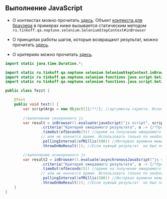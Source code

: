## Выполнение JavaScript

- О контекстах можно прочитать [здесь](./../../../core.api/doc/rus/STEPS.MD#Контекст). 
  Объект [контекста для браузера](https://tinkoffcreditsystems.github.io/neptune/selenium/ru/tinkoff/qa/neptune/selenium/SeleniumStepContext.html)
  в примерах ниже вызывается статическим методом `ru.tinkoff.qa.neptune.selenium.SeleniumStepContext#inBrowser`

- О принципах работы шагов, которые возвращают результат, можно
прочитать [здесь](./../../../core.api/doc/rus/STEPS.MD#Шаги-которые-возвращают-результат).

- О критериях можно прочитать [здесь](./../../../core.api/doc/rus/STEPS.MD#Критерии).

```java
import static java.time.Duration.*;

import static ru.tinkoff.qa.neptune.selenium.SeleniumStepContext.inBrowser;
import static ru.tinkoff.qa.neptune.selenium.functions.java.script.GetJavaScriptResultSupplier.javaScript;
import static ru.tinkoff.qa.neptune.selenium.functions.java.script.GetJavaScriptResultSupplier.asynchronousJavaScript;

public class Tezzt {

    @Test
    public void test() {
        var scriptArgs = new Object[]{/**/}; //аргументы скрипта. Использовать только по необходимости 
        
        //выполнение синхронного js
        var result = inBrowser().evaluate(javaScript("js script", scriptArgs) //Скрипт и аргументы
                .criteria("Критерий ожидаемого результата", o -> {/*Предикат, описывающий критерий*/}) //при необходимости
                .timeOut(ofSeconds(5)) //время на получение ожидаемого результата. Скрипт будет выполняться пока не получится нужный результат 
                // или не кончится время. Использовать только по необходимости 
                .pollingInterval(ofMillis(500)) //Интервал времени между попытками получить ожидаемый результат в рамках времени ожидания
                .throwOnNoResult()); //Если нужный результат  не был получен, будет выброшено исключение

        //выполнение асинхронного js
        var result2 = inBrowser().evaluate(asynchronousJavaScript("js script", scriptArgs) //Скрипт и аргументы
                .criteria("Критерий ожидаемого результата", o -> {/*Предикат, описывающий критерий*/}) //при необходимости
                .timeOut(ofSeconds(5)) //время на получение ожидаемого результата. Скрипт будет выполняться пока не получится нужный результат 
                // или не кончится время. Использовать только по необходимости 
                .pollingInterval(ofMillis(500)) //Интервал времени между попытками получить ожидаемый результат в рамках времени ожидания
                .throwOnNoResult()); //Если нужный результат  не был получен, будет выброшено исключение
    }
}
```